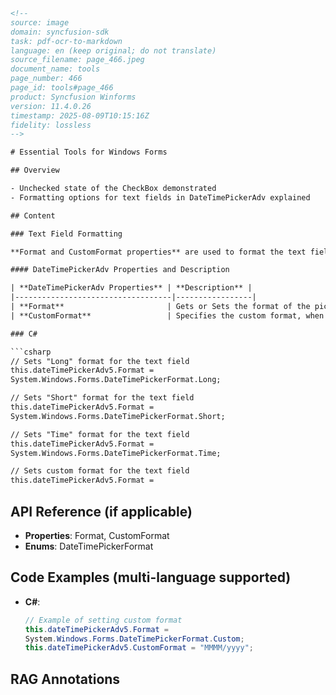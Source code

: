 ```html
<!-- 
source: image
domain: syncfusion-sdk
task: pdf-ocr-to-markdown
language: en (keep original; do not translate)
source_filename: page_466.jpeg
document_name: tools
page_number: 466
page_id: tools#page_466
product: Syncfusion Winforms
version: 11.4.0.26
timestamp: 2025-08-09T10:15:16Z
fidelity: lossless
-->

# Essential Tools for Windows Forms

## Overview

- Unchecked state of the CheckBox demonstrated
- Formatting options for text fields in DateTimePickerAdv explained

## Content

### Text Field Formatting

**Format and CustomFormat properties** are used to format the text field. Below are the details:

#### DateTimePickerAdv Properties and Description

| **DateTimePickerAdv Properties** | **Description** |
|-----------------------------------|-----------------|
| **Format**                       | Gets or Sets the format of the picker. The options are,<br><br>* Long (default)<br>* Short<br>* Time<br>* Custom |
| **CustomFormat**                 | Specifies the custom format, when the Format is set to 'Custom'. For example, if you want to display 'March/2007', set CustomFormat to 'MMMM/yyyy'. |

### C#

```csharp
// Sets "Long" format for the text field
this.dateTimePickerAdv5.Format =
System.Windows.Forms.DateTimePickerFormat.Long;

// Sets "Short" format for the text field
this.dateTimePickerAdv5.Format =
System.Windows.Forms.DateTimePickerFormat.Short;

// Sets "Time" format for the text field
this.dateTimePickerAdv5.Format =
System.Windows.Forms.DateTimePickerFormat.Time;

// Sets custom format for the text field
this.dateTimePickerAdv5.Format =
```

## API Reference (if applicable)

- **Properties**: Format, CustomFormat
- **Enums**: DateTimePickerFormat

## Code Examples (multi-language supported)

- **C#**:
  ```csharp
  // Example of setting custom format
  this.dateTimePickerAdv5.Format =
  System.Windows.Forms.DateTimePickerFormat.Custom;
  this.dateTimePickerAdv5.CustomFormat = "MMMM/yyyy";
  ```

## RAG Annotations

<!-- tags: [windows forms, date time picker, formatting, custom format, unchecked checkbox] keywords: [DateTimePickerAdv, Format, CustomFormat, Long, Short, Time, Custom, C#, Text Field Formatting, CheckBox, Essentials] -->
```